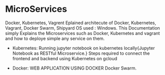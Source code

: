 # MicroServices
Docker, Kubernetes, Vagrent
Eplained architecute of Docker, Kubernetes, Vagrant, Docker Swarm, Shipyard
OS used : Windows. 
This Documentation simply Explains the Microservices such as 
   Docker, Kubernetes and vagrant and how to deploye simple any service on them. 
   
   
 -  Kubernetes: Running jupyter notebook on kubernetes locally{Jupyter Notebook as RESTful Microservice.}
               Steps required to connect the frontend and backend using Kubernetes on gcloud
   
   
 -  Docker: WEB APPLICATION USING DOCKER
    Docker Swarm.
   
   
   
